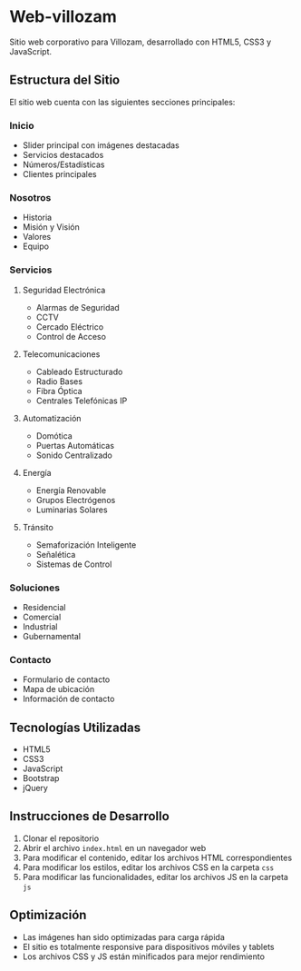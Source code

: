 # Web-villozam

Sitio web corporativo para Villozam, desarrollado con HTML5, CSS3 y JavaScript.

## Estructura del Sitio

El sitio web cuenta con las siguientes secciones principales:

### Inicio
- Slider principal con imágenes destacadas
- Servicios destacados
- Números/Estadísticas
- Clientes principales

### Nosotros
- Historia
- Misión y Visión
- Valores
- Equipo

### Servicios
1. Seguridad Electrónica
   - Alarmas de Seguridad
   - CCTV
   - Cercado Eléctrico
   - Control de Acceso

2. Telecomunicaciones
   - Cableado Estructurado
   - Radio Bases
   - Fibra Óptica
   - Centrales Telefónicas IP

3. Automatización
   - Domótica
   - Puertas Automáticas
   - Sonido Centralizado

4. Energía
   - Energía Renovable
   - Grupos Electrógenos
   - Luminarias Solares

5. Tránsito
   - Semaforización Inteligente
   - Señalética
   - Sistemas de Control

### Soluciones
- Residencial
- Comercial
- Industrial
- Gubernamental

### Contacto
- Formulario de contacto
- Mapa de ubicación
- Información de contacto

## Tecnologías Utilizadas
- HTML5
- CSS3
- JavaScript
- Bootstrap
- jQuery

## Instrucciones de Desarrollo

1. Clonar el repositorio
2. Abrir el archivo `index.html` en un navegador web
3. Para modificar el contenido, editar los archivos HTML correspondientes
4. Para modificar los estilos, editar los archivos CSS en la carpeta `css`
5. Para modificar las funcionalidades, editar los archivos JS en la carpeta `js`

## Optimización
- Las imágenes han sido optimizadas para carga rápida
- El sitio es totalmente responsive para dispositivos móviles y tablets
- Los archivos CSS y JS están minificados para mejor rendimiento
